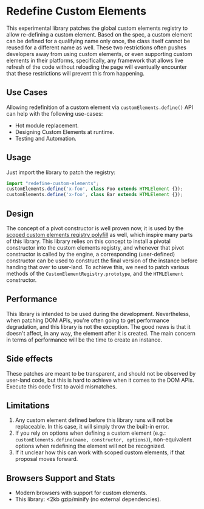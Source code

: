 # Redefine Custom Elements

This experimental library patches the global custom elements registry to allow re-defining a custom element. Based on the spec, a custom element can be defined for a qualifying name only once, the class itself cannot be reused for a different name as well. These two restrictions often pushes developers away from using custom elements, or even supporting custom elements in their platforms, specifically, any framework that allows live refresh of the code without reloading the page will eventually encounter that these restrictions will prevent this from happening.

## Use Cases

Allowing redefinition of a custom element via `customElements.define()` API can help with the following use-cases:

* Hot module replacement.
* Designing Custom Elements at runtime.
* Testing and Automation.

## Usage

Just import the library to patch the registry:

```js
import "redefine-custom-elements";
customElements.define('x-foo', class Foo extends HTMLElement {});
customElements.define('x-foo', class Bar extends HTMLElement {});
```

## Design

The concept of a pivot constructor is well proven now, it is used by the [scoped custom elements registry polyfill](https://github.com/webcomponents/polyfills/tree/master/packages/scoped-custom-element-registry/) as well, which inspire many parts of this library. This library relies on this concept to install a pivotal constructor into the custom elements registry, and whenever that pivot constructor is called by the engine, a corresponding (user-defined) constructor can be used to construct the final version of the instance before handing that over to user-land. To achieve this, we need to patch various methods of the `CustomElementRegistry.prototype`, and the `HTMLElement` constructor.

## Performance

This library is intended to be used during the development. Nevertheless, when patching DOM APIs, you're often going to get performance degradation, and this library is not the exception. The good news is that it doesn't affect, in any way, the element after it is created. The main concern in terms of performance will be the time to create an instance.

## Side effects

These patches are meant to be transparent, and should not be observed by user-land code, but this is hard to achieve when it comes to the DOM APIs. Execute this code first to avoid mismatches.

## Limitations

1. Any custom element defined before this library runs will not be replaceable. In this case, it will simply throw the built-in error.
2. If you rely on options when defining a custom element (e.g.: `customElements.define(name, constructor, options)`), non-equivalent options when redefining the element will not be recognized.
3. If it unclear how this can work with scoped custom elements, if that proposal moves forward.

## Browsers Support and Stats

* Modern browsers with support for custom elements.
* This library: <2kb gzip/minify (no external dependencies).
